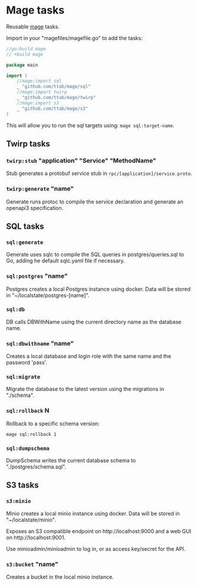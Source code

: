 # Mage tasks

Reusable [mage](https://magefile.org/) tasks.

Import in your "magefiles/magefile.go" to add the tasks:

``` go
//go:build mage
// +build mage

package main

import (
    //mage:import sql
    _ "github.com/ttab/mage/sql"
    //mage:import twirp
    _ "github.com/ttab/mage/twirp"
    //mage:import s3
    _ "github.com/ttab/mage/s3"
)
```

This will allow you to run the sql targets using: `mage sql:target-name`.

## Twirp tasks

### `twirp:stub` "application" "Service" "MethodName"

Stub generates a protobuf service stub in `rpc/[application]/service.proto`.

### `twirp:generate` "name"

Generate runs protoc to compile the service declaration and generate an openapi3 specification.

## SQL tasks

### `sql:generate`

Generate uses sqlc to compile the SQL queries in postgres/queries.sql to Go, adding he default sqlc.yaml file if necessary.

### `sql:postgres` "name"

Postgres creates a local Postgres instance using docker. Data will be stored in "~/localstate/postgres-[name]".

### `sql:db`

DB calls DBWithName using the current directory name as the database name.

### `sql:dbwithname` "name"

Creates a local database and login role with the same name and the password 'pass'.

### `sql:migrate`

Migrate the database to the latest version using the migrations in "./schema".

### `sql:rollback` N

Rollback to a specific schema version:

``` shell
mage sql:rollback 1
```

### `sql:dumpschema`

DumpSchema writes the current database schema to "./postgres/schema.sql".

## S3 tasks

### `s3:minio`

Minio creates a local minio instance using docker. Data will be stored in "~/localstate/minio".

Exposes an S3 compatible endpoint on http://localhost:9000 and a web GUI on http://localhost:9001.

Use minioadmin/minioadmin to log in, or as access key/secret for the API.

### `s3:bucket` "name"

Creates a bucket in the local minio instance.
